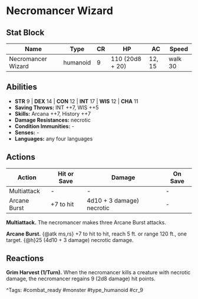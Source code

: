 # Necromancer Wizard

## Stat Block

| Name | Type | CR | HP | AC | Speed |
|------|------|----|----|----|-------|
| Necromancer Wizard | humanoid | 9 | 110 (20d8 + 20) | 12, 15 | walk 30 |

## Abilities

- **STR** 9 | **DEX** 14 | **CON** 12 | **INT** 17 | **WIS** 12 | **CHA** 11
- **Saving Throws:** INT ++7, WIS ++5  
- **Skills:** Arcana ++7, History ++7  
- **Damage Resistances:** necrotic  
- **Condition Immunities:** -  
- **Senses:** -  
- **Languages:** any four languages


## Actions

| Action | Hit or Save | Damage | On Save |
|--------|--------------|--------|----------|
| Multiattack | - | - | - |
| Arcane Burst | +7 to hit | 4d10 + 3 damage) necrotic | - |

**Multiattack.** The necromancer makes three Arcane Burst attacks.

**Arcane Burst.** {@atk ms,rs} +7 to hit to hit, reach 5 ft. or range 120 ft., one target. {@h}25 (4d10 + 3 damage) necrotic damage.

## Reactions

**Grim Harvest (1/Turn).** When the necromancer kills a creature with necrotic damage, the necromancer regains 9 (2d8 damage) hit points. 



^Tags: #combat_ready #monster #type_humanoid #cr_9